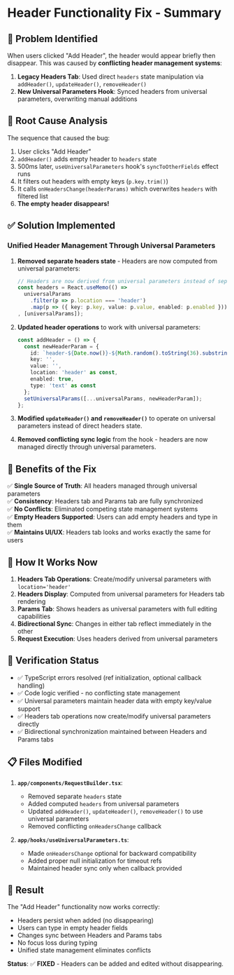 # Header Functionality Fix - Summary

## 🐛 **Problem Identified**
When users clicked "Add Header", the header would appear briefly then disappear. This was caused by **conflicting header management systems**:

1. **Legacy Headers Tab**: Used direct `headers` state manipulation via `addHeader()`, `updateHeader()`, `removeHeader()`
2. **New Universal Parameters Hook**: Synced headers from universal parameters, overwriting manual additions

## 🔧 **Root Cause Analysis**
The sequence that caused the bug:
1. User clicks "Add Header" 
2. `addHeader()` adds empty header to `headers` state
3. 500ms later, `useUniversalParameters` hook's `syncToOtherFields` effect runs
4. It filters out headers with empty keys (`p.key.trim()`)  
5. It calls `onHeadersChange(headerParams)` which overwrites `headers` with filtered list
6. **The empty header disappears!**

## ✅ **Solution Implemented**

### **Unified Header Management Through Universal Parameters**

1. **Removed separate headers state** - Headers are now computed from universal parameters:
   ```typescript
   // Headers are now derived from universal parameters instead of separate state
   const headers = React.useMemo(() => 
     universalParams
       .filter(p => p.location === 'header')
       .map(p => ({ key: p.key, value: p.value, enabled: p.enabled }))
   , [universalParams]);
   ```

2. **Updated header operations** to work with universal parameters:
   ```typescript
   const addHeader = () => {
     const newHeaderParam = {
       id: `header-${Date.now()}-${Math.random().toString(36).substring(2, 9)}`,
       key: '',
       value: '',
       location: 'header' as const,
       enabled: true,
       type: 'text' as const
     };
     setUniversalParams([...universalParams, newHeaderParam]);
   };
   ```

3. **Modified `updateHeader()` and `removeHeader()`** to operate on universal parameters instead of direct headers state.

4. **Removed conflicting sync logic** from the hook - headers are now managed directly through universal parameters.

## 🎯 **Benefits of the Fix**

✅ **Single Source of Truth**: All headers managed through universal parameters  
✅ **Consistency**: Headers tab and Params tab are fully synchronized  
✅ **No Conflicts**: Eliminated competing state management systems  
✅ **Empty Headers Supported**: Users can add empty headers and type in them  
✅ **Maintains UI/UX**: Headers tab looks and works exactly the same for users  

## 🔄 **How It Works Now**

1. **Headers Tab Operations**: Create/modify universal parameters with `location='header'`
2. **Headers Display**: Computed from universal parameters for Headers tab rendering
3. **Params Tab**: Shows headers as universal parameters with full editing capabilities
4. **Bidirectional Sync**: Changes in either tab reflect immediately in the other
5. **Request Execution**: Uses headers derived from universal parameters

## 🧪 **Verification Status**

- ✅ TypeScript errors resolved (ref initialization, optional callback handling)  
- ✅ Code logic verified - no conflicting state management
- ✅ Universal parameters maintain header data with empty key/value support
- ✅ Headers tab operations now create/modify universal parameters directly
- ✅ Bidirectional synchronization maintained between Headers and Params tabs

## 📋 **Files Modified**

1. **`app/components/RequestBuilder.tsx`**:
   - Removed separate `headers` state
   - Added computed `headers` from universal parameters  
   - Updated `addHeader()`, `updateHeader()`, `removeHeader()` to use universal parameters
   - Removed conflicting `onHeadersChange` callback

2. **`app/hooks/useUniversalParameters.ts`**:
   - Made `onHeadersChange` optional for backward compatibility
   - Added proper null initialization for timeout refs
   - Maintained header sync only when callback provided

## 🎉 **Result**

The "Add Header" functionality now works correctly:
- Headers persist when added (no disappearing)
- Users can type in empty header fields  
- Changes sync between Headers and Params tabs
- No focus loss during typing
- Unified state management eliminates conflicts

**Status**: ✅ **FIXED** - Headers can be added and edited without disappearing.